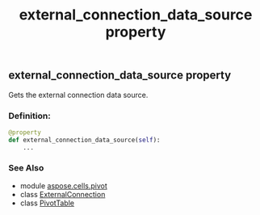 ﻿---
title: external_connection_data_source property
second_title: Aspose.Cells for Python via .NET API References
description: 
type: docs
weight: 530
url: /aspose.cells.pivot/pivottable/external_connection_data_source/
is_root: false
---

## external_connection_data_source property


Gets the external connection data source.
### Definition:
```python
@property
def external_connection_data_source(self):
    ...
```

### See Also
* module [aspose.cells.pivot](../../)
* class [ExternalConnection](/cells/python-net/aspose.cells.externalconnections/externalconnection)
* class [PivotTable](/cells/python-net/aspose.cells.pivot/pivottable)
